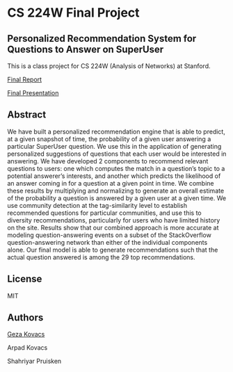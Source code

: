 # CS 224W Final Project

## Personalized Recommendation System for Questions to Answer on SuperUser

This is a class project for CS 224W (Analysis of Networks) at Stanford.

[Final Report](https://github.com/gkovacs/cs224w/raw/master/final-report.pdf)

[Final Presentation](cs224w-final-presentation.pdf)

## Abstract

We have built a personalized recommendation engine that is able to predict, at a given snapshot of time, the probability of a given user answering a particular SuperUser question. We use this in the application of generating personalized suggestions of questions that each user would be interested in answering. We have developed 2 components to recommend relevant questions to users: one which computes the match in a question’s topic to a potential answerer’s interests, and another which predicts the likelihood of an answer coming in for a question at a given point in time. We combine these results by multiplying and normalizing to generate an overall estimate of the probability a question is answered by a given user at a given time. We use community detection at the tag-similarity level to establish recommended questions for particular communities, and use this to diversity recommendations, particularly for users who have limited history on the site. Results show that our combined approach is more accurate at modeling question-answering events on a subset of the StackOverflow question-answering network than either of the individual components alone. Our final model is able to generate recommendations such that the actual question answered is among the 29 top recommendations.

## License

MIT

## Authors

[Geza Kovacs](https://www.gkovacs.com/)

Arpad Kovacs

Shahriyar Pruisken


